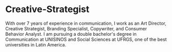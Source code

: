 # Creative-Strategist
With over 7 years of experience in communication, I work as an Art Director, Creative Strategist, Branding Specialist, Copywriter, and Consumer Behavior Analyst. I am pursuing a double bachelor's degree in Communication at UNISINOS and Social Sciences at UFRGS, one of the best universities in Latin America.
